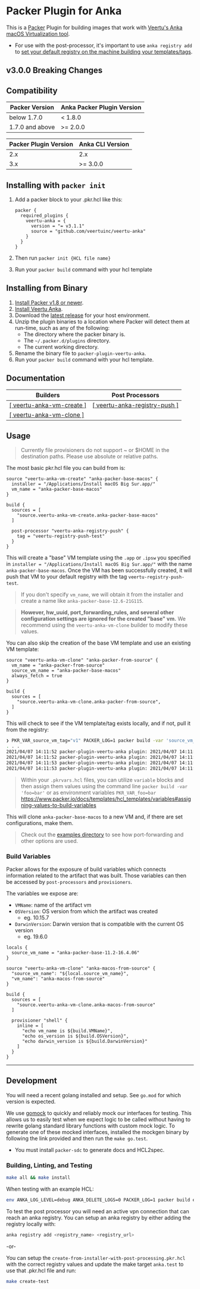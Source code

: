 # Packer Plugin for Anka

This is a [Packer](https://www.packer.io/) Plugin for building images that work with [Veertu's Anka macOS Virtualization tool](https://veertu.com/).

- For use with the post-processor, it's important to use `anka registry add` to [set your default registry on the machine building your templates/tags](https://docs.veertu.com/anka/apple/command-line-reference/#registry-add).

## v3.0.0 Breaking Changes

## Compatibility

| Packer Version | Anka Packer Plugin Version |
| --- | --- |
| below 1.7.0 | < 1.8.0 |
| 1.7.0 and above | >= 2.0.0 |

| Packer Plugin Version | Anka CLI Version |
| --- | --- |
| 2.x | 2.x |
| 3.x | >= 3.0.0 |

## Installing with `packer init`

1. Add a packer block to your .pkr.hcl like this:

    ```
    packer {
      required_plugins {
        veertu-anka = {
          version = "= v3.1.1"
          source = "github.com/veertuinc/veertu-anka"
        }
      }
    }
    ```

2. Then run `packer init {HCL file name}`
3. Run your `packer build` command with your hcl template

## Installing from Binary

1. [Install Packer v1.8 or newer](https://www.packer.io/downloads).
2. [Install Veertu Anka](https://veertu.com/download-anka-build/).
3. Download the [latest release](https://github.com/veertuinc/packer-plugin-veertu-anka/releases) for your host environment.
4. Unzip the plugin binaries to a location where Packer will detect them at run-time, such as any of the following:
    * The directory where the packer binary is.
    * The `~/.packer.d/plugins` directory.
    * The current working directory.
5. Rename the binary file to `packer-plugin-veertu-anka`.
6. Run your `packer build` command with your hcl template.

## Documentation

| Builders | Post Processors |
| --- | --- |
| [[ veertu-anka-vm-create ]](./docs/builders/vm-create.mdx) | [[ veertu-anka-registry-push ]](./docs/post-processors/anka-registry-push.mdx) |
| [[ veertu-anka-vm-clone ]](./docs/builders/vm-clone.mdx) | |

## Usage

> Currently file provisioners do not support ~ or \$HOME in the destination paths. Please use absolute or relative paths.

The most basic pkr.hcl file you can build from is:

```hcl
source "veertu-anka-vm-create" "anka-packer-base-macos" {
  installer = "/Applications/Install macOS Big Sur.app/"
  vm_name = "anka-packer-base-macos"
}

build {
  sources = [
    "source.veertu-anka-vm-create.anka-packer-base-macos"
  ]

  post-processor "veertu-anka-registry-push" {
    tag = "veertu-registry-push-test"
  }
}
```

This will create a "base" VM template using the `.app` or `.ipsw` you specified in `installer = "/Applications/Install macOS Big Sur.app/"` with the name `anka-packer-base-macos`. Once the VM has been successfully created, it will push that VM to your default registry with the tag `veertu-registry-push-test`.

> If you don't specify `vm_name`, we will obtain it from the installer and create a name like `anka-packer-base-12.6-21G115`.

> **However, hw_uuid, port_forwarding_rules, and several other configuration settings are ignored for the created "base" vm.** We recommend using the `veertu-anka-vm-clone` builder to modify these values.

You can also skip the creation of the base VM template and use an existing VM template:

```hcl
source "veertu-anka-vm-clone" "anka-packer-from-source" { 
  vm_name = "anka-packer-from-source"
  source_vm_name = "anka-packer-base-macos"
  always_fetch = true
}

build {
  sources = [
    "source.veertu-anka-vm-clone.anka-packer-from-source",
  ]
}
```

This will check to see if the VM template/tag exists locally, and if not, pull it from the registry:

```bash
❯ PKR_VAR_source_vm_tag="v1" PACKER_LOG=1 packer build -var 'source_vm_name=anka-packer-base-macos' examples/clone-existing-with-port-forwarding-rules.pkr.hcl
. . .
2021/04/07 14:11:52 packer-plugin-veertu-anka plugin: 2021/04/07 14:11:52 Searching for anka-packer-base-macos locally...
2021/04/07 14:11:52 packer-plugin-veertu-anka plugin: 2021/04/07 14:11:52 Executing anka --machine-readable show anka-packer-base-macos
2021/04/07 14:11:53 packer-plugin-veertu-anka plugin: 2021/04/07 14:11:53 Could not find anka-packer-base-macos locally, looking in anka registry...
2021/04/07 14:11:53 packer-plugin-veertu-anka plugin: 2021/04/07 14:11:53 Executing anka --machine-readable registry pull --tag v1 anka-packer-base-macos
```

> Within your `.pkrvars.hcl` files, you can utilize `variable` blocks and then assign them values using the command line `packer build -var 'foo=bar'` or as environment variables `PKR_VAR_foo=bar` https://www.packer.io/docs/templates/hcl_templates/variables#assigning-values-to-build-variables

This will clone `anka-packer-base-macos` to a new VM and, if there are set configurations, make them.

> Check out the [examples directory](./examples) to see how port-forwarding and other options are used.

### Build Variables

Packer allows for the exposure of build variables which connects information related to the artifact that was built. Those variables can then be accessed by `post-processors` and `provisioners`.

The variables we expose are:

* `VMName`: name of the artifact vm
* `OSVersion`: OS version from which the artifact was created 
  * eg. 10.15.7
* `DarwinVersion`: Darwin version that is compatible with the current OS version
  * eg. 19.6.0

```hcl
locals {
  source_vm_name = "anka-packer-base-11.2-16.4.06"
}

source "veertu-anka-vm-clone" "anka-macos-from-source" {
  "source_vm_name": "${local.source_vm_name}",
  "vm_name": "anka-macos-from-source"
}

build {
  sources = [
    "source.veertu-anka-vm-clone.anka-macos-from-source"
  ]

  provisioner "shell" {
    inline = [
      "echo vm_name is ${build.VMName}",
      "echo os_version is ${build.OSVersion}",
      "echo darwin_version is ${build.DarwinVersion}"
    ]
  }
}
```

---

## Development

You will need a recent golang installed and setup. See `go.mod` for which version is expected.

We use [gomock](https://github.com/golang/mock) to quickly and reliably mock our interfaces for testing. This allows us to easily test when we expect logic to be called without having to rewrite golang standard library functions with custom mock logic. To generate one of these mocked interfaces, installed the mockgen binary by following the link provided and then run the `make go.test`.

- You must install `packer-sdc` to generate docs and HCL2spec.

### Building, Linting, and Testing

```bash
make all && make install
```

<!-- We recommend using goreleaser to perform all of the building, linting, and testing:

```bash
PACKER_CI_PROJECT_API_VERSION=$(go run . describe 2>/dev/null | jq -r '.api_version') goreleaser build --single-target --snapshot --clean
``` -->

When testing with an example HCL:

```bash
env ANKA_LOG_LEVEL=debug ANKA_DELETE_LOGS=0 PACKER_LOG=1 packer build examples/create-from-installer.pkr.hcl
```

To test the post processor you will need an active vpn connection that can reach an anka registry. You can setup an anka registry by either adding the registry locally with:

```bash
anka registry add <registry_name> <registry_url>
```

-or-

You can setup the `create-from-installer-with-post-processing.pkr.hcl` with the correct registry values and update the make target `anka.test` to use that .pkr.hcl file and run:

```bash
make create-test
```

[Packer Builder]: https://www.packer.io/docs/extending/custom-builders.html
[Veertu Anka]: https://veertu.com/
